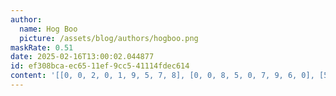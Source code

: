 ```yaml
---
author:
  name: Hog Boo
  picture: /assets/blog/authors/hogboo.png
maskRate: 0.51
date: 2025-02-16T13:00:02.044877
id: ef308bca-ec65-11ef-9cc5-41114fdec614
content: '[[0, 0, 2, 0, 1, 9, 5, 7, 8], [0, 0, 8, 5, 0, 7, 9, 6, 0], [5, 0, 0, 6, 0, 2, 0, 0, 3], [0, 2, 1, 0, 7, 0, 0, 0, 4], [0, 5, 7, 0, 4, 0, 2, 8, 0], [0, 0, 4, 0, 2, 0, 7, 5, 0], [0, 9, 0, 0, 5, 0, 0, 2, 7], [0, 8, 0, 2, 0, 0, 4, 0, 0], [0, 0, 5, 0, 9, 3, 8, 1, 0]]'
---
```

